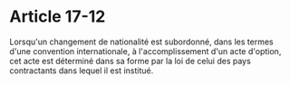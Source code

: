 # Article 17-12

Lorsqu'un changement de nationalité est subordonné, dans les termes d'une convention internationale, à l'accomplissement d'un acte d'option, cet acte est déterminé dans sa forme par la loi de celui des pays contractants dans lequel il est institué.
